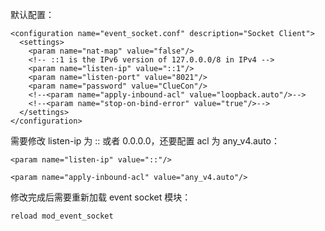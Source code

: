 默认配置：

```
<configuration name="event_socket.conf" description="Socket Client">
  <settings>
    <param name="nat-map" value="false"/>
    <!-- ::1 is the IPv6 version of 127.0.0.0/8 in IPv4 -->
    <param name="listen-ip" value="::1"/>
    <param name="listen-port" value="8021"/>
    <param name="password" value="ClueCon"/>
    <!--<param name="apply-inbound-acl" value="loopback.auto"/>-->
    <!--<param name="stop-on-bind-error" value="true"/>-->
  </settings>
</configuration>
```

需要修改 listen-ip 为 :: 或者 0.0.0.0，还要配置 acl 为 any_v4.auto：

```
<param name="listen-ip" value="::"/>

<param name="apply-inbound-acl" value="any_v4.auto"/>
```

修改完成后需要重新加载 event socket 模块：

```
reload mod_event_socket
```
